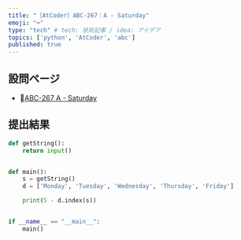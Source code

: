 ```yaml
---
title: "［AtCoder］ABC-267｜A - Saturday"
emoji: "⌨️"
type: "tech" # tech: 技術記事 / idea: アイデア
topics: ['python', 'AtCoder', 'abc']
published: true
---
```


## 設問ページ

- 🔗[ABC-267 A - Saturday](https://atcoder.jp/contests/abc267/tasks/abc267_a)

## 提出結果

```python
def getString():
    return input()


def main():
    s = getString()
    d = ['Monday', 'Tuesday', 'Wednesday', 'Thursday', 'Friday']

    print(5 - d.index(s))


if __name__ == "__main__":
    main()
```
